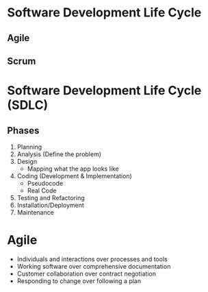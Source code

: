 # Software Development Life Cycle

## Agile

## Scrum

# Software Development Life Cycle (SDLC)
## Phases
1. Planning 
2. Analysis (Define the problem)
3. Design 
    - Mapping what the app looks like
4. Coding (Development & Implementation)
    - Pseudocode
    - Real Code
5. Testing and Refactoring
6. Installation/Deployment
7. Maintenance

# Agile
- Individuals and interactions over processes and tools
- Working software over comprehensive documentation
- Customer collaboration over contract negotiation
- Responding to change over following a plan